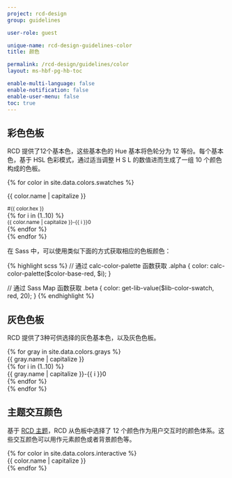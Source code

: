 ```yaml
---
project: rcd-design
group: guidelines

user-role: guest

unique-name: rcd-design-guidelines-color
title: 颜色

permalink: /rcd-design/guidelines/color
layout: ms-hbf-pg-hb-toc

enable-multi-language: false
enable-notification: false
enable-user-menu: false
toc: true
---
```


<h2>彩色色板</h2>
<p class="body-long-01">RCD 提供了12个基本色，这些基本色的 Hue 基本将色轮分为 12 等份。每个基本色，基于 HSL 色彩模式，通过适当调整 H S L 的数值进而生成了一组 10 个颜色构成的色板。</p>

<div class="row no-gutters">
  {% for color in site.data.colors.swatches %}
  <div class="col mb-8">
    <div class="py-4 px-8 swatch-{{ color.name }}">
      <p class="body-short-01 mb-0">{{ color.name | capitalize }}</p>
      <small>#{{ color.hex }}</small>
    </div>
    {% for i in (1..10) %}
    <div class="py-4 px-8 swatch-{{ color.name}}-{{ i }}0">
      <small>{{ color.name | capitalize }}-{{ i }}0</small>
    </div>
    {% endfor %}
  </div>
  {% endfor %}
</div>

<p class="body-long-01">在 Sass 中，可以使用类似下面的方式获取相应的色板颜色：</p>
{% highlight scss %}
// 通过 calc-color-palette 函数获取
.alpha { color: calc-color-palette($color-base-red, $i); }

// 通过 Sass Map 函数获取
.beta { color: get-lib-value($lib-color-swatch, red, 20); }
{% endhighlight %}

<h2>灰色色板</h2>
<p class="body-long-01">RCD 提供了3种可供选择的灰色基本色，以及灰色色板。</p>
<div class="row no-gutters mb-16">
  {% for gray in site.data.colors.grays %}
  <div class="col-4">
    <div class="py-4 px-8 swatch-{{ gray.name }}">
    {{ gray.name | capitalize }}
    </div>
    {% for i in (1..10) %}
    <div class="py-4 px-8 swatch-{{ gray.name | replace: " ", "-" }}-{{ i }}0">
        {{ gray.name | capitalize }}-{{ i }}0
    </div>
    {% endfor %}
    </div>
{% endfor %}
</div>
<h2>主题交互颜色</h2>
<p class="body-long-01">基于 <a href="{{ site.baseurl }}/{{ page.project | replace: " ", "-" }}/{{ page.group | replace: " ", "-" }}/Theme">RCD 主题</a>，RCD 从色板中选择了
  12 个颜色作为用户交互时的颜色体系。这些交互颜色可以用作元素颜色或者背景颜色等。</p>
<div class="row mb-16">
  {% for color in site.data.colors.interactive %}
  <div class="col-4 mb-8">
    <div class="py-4 px-8 swatch-{{ color.name }} {% if color.name == " white" %}border{% endif %}">
    {{ color.name | capitalize }}
  </div>
</div>
{% endfor %}
</div>
